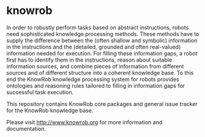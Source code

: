 knowrob
=======

In order to robustly perform tasks based on abstract instructions, robots need sophisticated knowledge processing
methods. These methods have to supply the difference between the (often shallow and symbolic) information in the
instructions and the (detailed, grounded and often real-valued) information needed for execution. For filling these
information gaps, a robot first has to identify them in the instructions, reason about suitable information sources,
and combine pieces of information from different sources and of different structure into a coherent knowledge base.
To this end the KnowRob knowledge processing system for robots provides ontologies and reasoning rules
tailored to filling in information gaps for successful task execution.

This repository contains
KnowRob core packages and general issue tracker for the KnowRob knowledge base.

Please visit http://www.knowrob.org for more information and documentation.
